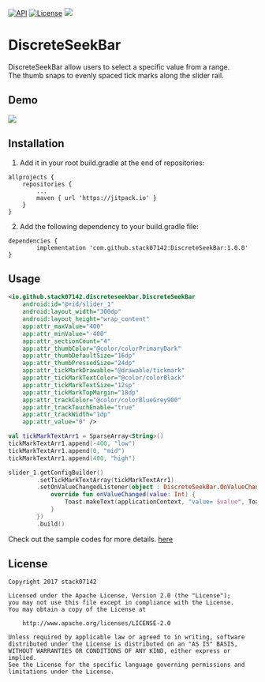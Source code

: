 [![API](https://img.shields.io/badge/API-19%2B-blue.svg?style=flat)](https://android-arsenal.com/api?level=19)
[![License](http://img.shields.io/badge/License-Apache%202.0-blue.svg?style=flat)](https://opensource.org/licenses/Apache-2.0)
[![](https://jitpack.io/v/stack07142/DiscreteSeekBar.svg)](https://jitpack.io/#stack07142/DiscreteSeekBar)

# DiscreteSeekBar

DiscreteSeekBar allow users to select a specific value from a range.<br />
The thumb snaps to evenly spaced tick marks along the slider rail. 

## Demo

![](https://media.giphy.com/media/KZf0RBM5LoUTxMvVVO/giphy.gif)

## Installation

1. Add it in your root build.gradle at the end of repositories:

```Gradle
allprojects {
    repositories {
        ...
        maven { url 'https://jitpack.io' }
    }
}
```

2. Add the following dependency to your build.gradle file:
```Gradle
dependencies {
        implementation 'com.github.stack07142:DiscreteSeekBar:1.0.0'
}
```

## Usage

```xml
<io.github.stack07142.discreteseekbar.DiscreteSeekBar
    android:id="@+id/slider_1"
    android:layout_width="300dp"
    android:layout_height="wrap_content"
    app:attr_maxValue="400"
    app:attr_minValue="-400"
    app:attr_sectionCount="4"
    app:attr_thumbColor="@color/colorPrimaryDark"
    app:attr_thumbDefaultSize="16dp"
    app:attr_thumbPressedSize="24dp"
    app:attr_tickMarkDrawable="@drawable/tickmark"
    app:attr_tickMarkTextColor="@color/colorBlack"
    app:attr_tickMarkTextSize="12sp"
    app:attr_tickMarkTopMargin="18dp"
    app:attr_trackColor="@color/colorBlueGrey900"
    app:attr_trackTouchEnable="true"
    app:attr_trackWidth="1dp"
    app:attr_value="0" />
```

```Kotlin
val tickMarkTextArr1 = SparseArray<String>()
tickMarkTextArr1.append(-400, "low")
tickMarkTextArr1.append(0, "mid")
tickMarkTextArr1.append(400, "high")

slider_1.getConfigBuilder()
        .setTickMarkTextArray(tickMarkTextArr1)
        .setOnValueChangedListener(object : DiscreteSeekBar.OnValueChangedListener {
            override fun onValueChanged(value: Int) {
                Toast.makeText(applicationContext, "value= $value", Toast.LENGTH_SHORT).show()
            }
        })
        .build()
```

Check out the sample codes for more details. [here](https://github.com/stack07142/DiscreteSeekBar/tree/master/app)

## License
```
Copyright 2017 stack07142

Licensed under the Apache License, Version 2.0 (the "License");
you may not use this file except in compliance with the License.
You may obtain a copy of the License at

    http://www.apache.org/licenses/LICENSE-2.0

Unless required by applicable law or agreed to in writing, software
distributed under the License is distributed on an "AS IS" BASIS,
WITHOUT WARRANTIES OR CONDITIONS OF ANY KIND, either express or implied.
See the License for the specific language governing permissions and
limitations under the License.
```

